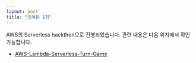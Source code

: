 ```yaml
---
layout: post
title: "잉여톤 1회"
---
```


AWS의 Serverless hackthon으로 진행되었습니다. 관련 내용은 다음 위치에서 확인 가능합니다.

- [AWS-Lambda-Serverless-Turn-Game](https://altari.io/2015/09/16/AWS-Lambda-Serverless-Turn-Game.html)
